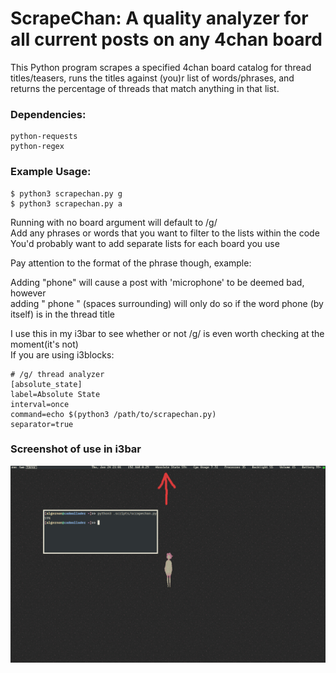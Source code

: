 # ScrapeChan: A quality analyzer for all current posts on any 4chan board  

This Python program scrapes a specified 4chan board catalog for thread titles/teasers,
runs the titles against (you)r list of words/phrases, and returns the percentage of threads
that match anything in that list.

### Dependencies:  
	python-requests  
	python-regex


### Example Usage: 
	$ python3 scrapechan.py g
	$ python3 scrapechan.py a


Running with no board argument will default to /g/  
Add any phrases or words that you want to filter to the lists within the code  
You'd probably want to add separate lists for each board you use  


Pay attention to the format of the phrase though, example:  

Adding "phone" will cause a post with 'microphone' to be deemed bad, however  
adding " phone " (spaces surrounding) will only do so if the word phone (by  
itself) is in the thread title  
	

I use this in my i3bar to see whether or not /g/ is even worth checking at the moment(it's not)  
If you are using i3blocks:  

	# /g/ thread analyzer
	[absolute_state]
	label=Absolute State
	interval=once
	command=echo $(python3 /path/to/scrapechan.py)
	separator=true

### Screenshot of use in i3bar
![screenshot](https://raw.githubusercontent.com/DrBlythe/scrapechan/master/scrapechan_scrot.jpg)  
